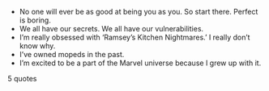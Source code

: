  - No one will ever be as good at being you as you. So start there. Perfect is boring.
 - We all have our secrets. We all have our vulnerabilities.
 - I’m really obsessed with ‘Ramsey’s Kitchen Nightmares.’ I really don’t know why.
 - I’ve owned mopeds in the past.
 - I’m excited to be a part of the Marvel universe because I grew up with it.

5 quotes